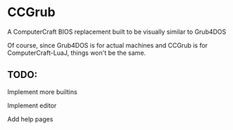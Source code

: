 CCGrub
==========

A ComputerCraft BIOS replacement built to be visually similar to Grub4DOS

Of course, since Grub4DOS is for actual machines and CCGrub is for ComputerCraft-LuaJ, things won't be the same.

TODO:
-----

Implement more builtins

Implement editor

Add help pages
